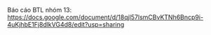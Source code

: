 Báo cáo BTL nhóm 13: https://docs.google.com/document/d/18qjl57lsmCBvKTNh6Bncp9i-4uKjhbE1Fj8dlkVG4d8/edit?usp=sharing

